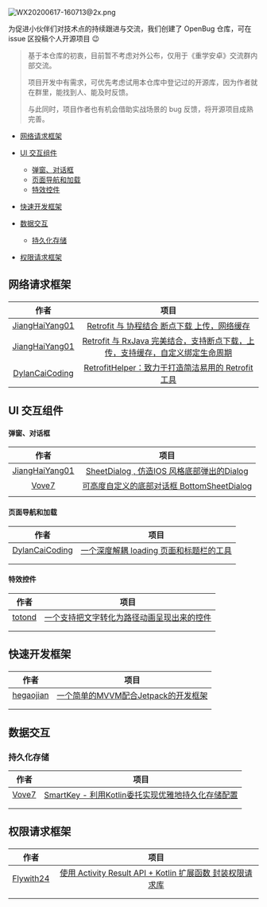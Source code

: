 ![WX20200617-160713@2x.png](https://i.loli.net/2020/06/17/svAqmeMbIlN4LTn.png)



为促进小伙伴们对技术点的持续跟进与交流，我们创建了 OpenBug 仓库，可在 issue 区投稿个人开源项目 😉

> 基于本仓库的初衷，目前暂不考虑对外公布，仅用于《重学安卓》交流群内部交流。
> 
> 项目开发中有需求，可优先考虑试用本仓库中登记过的开源库，因为作者就在群里，能找到人、能及时反馈。
> 
> 与此同时，项目作者也有机会借助实战场景的 bug 反馈，将开源项目成熟完善。



- [网络请求框架](#wlqqkj)

- [UI 交互组件](#uijhzj)
  - [弹窗、对话框](#tcdhk)
  - [页面导航和加载](#ymdhhjz)
  - [特效控件](#txkj)
- [快速开发框架](#kskfkj)
- [数据交互](#sjjh)
  - [持久化存储](#cjhcc)
- [权限请求框架](#qxqqkj)



## <p id="wlqqkj">网络请求框架</p>

|                        作者                         |                             项目                             |
| :-------------------------------------------------: | :----------------------------------------------------------: |
| [JiangHaiYang01](https://github.com/JiangHaiYang01) | [Retrofit 与 协程结合 断点下载 上传，网络缓存](https://github.com/JiangHaiYang01/RxHttp) |
| [JiangHaiYang01](https://github.com/JiangHaiYang01) | [Retrofit 与 RxJava 完美结合，支持断点下载，上传，支持缓存，自定义绑定生命周期](https://github.com/JiangHaiYang01/RxHttp-RxJava) |
| [DylanCaiCoding](https://github.com/DylanCaiCoding) | [RetrofitHelper：致力于打造简洁易用的 Retrofit 工具](https://github.com/DylanCaiCoding/RetrofitHelper) |



## <p id="uijhzj">UI 交互组件</p>

#### <p id="tcdhk">弹窗、对话框</p>

|                        作者                         |                             项目                             |
| :-------------------------------------------------: | :----------------------------------------------------------: |
| [JiangHaiYang01](https://github.com/JiangHaiYang01) | [SheetDialog , 仿造IOS 风格底部弹出的Dialog](https://github.com/JiangHaiYang01/SheetDialog) |
|          [Vove7](https://github.com/Vove7)          | [可高度自定义的底部对话框 BottomSheetDialog](https://github.com/Vove7/BottomDialog) |
|                                                     |                                                              |

#### <p id="ymdhhjz">页面导航和加载</p>

|                        作者                         |                             项目                             |
| :-------------------------------------------------: | :----------------------------------------------------------: |
| [DylanCaiCoding](https://github.com/DylanCaiCoding) | [一个深度解耦 loading 页面和标题栏的工具](https://github.com/DylanCaiCoding/LoadingHelper) |
|                                                     |                                                              |
|                                                     |                                                              |

#### <p id="txkj">特效控件</p>

|                作者                 |                             项目                             |
| :---------------------------------: | :----------------------------------------------------------: |
| [totond](https://github.com/totond) | [一个支持把文字转化为路径动画呈现出来的控件](https://github.com/totond/TextPathView) |
|                                     |                                                              |
|                                     |                                                              |



## <p id="kskfkj">快速开发框架</p>

|                   作者                    |                             项目                             |
| :---------------------------------------: | :----------------------------------------------------------: |
| [hegaojian](https://github.com/hegaojian) | [一个简单的MVVM配合Jetpack的开发框架](https://github.com/hegaojian/JetpackMvvm) |
|                                           |                                                              |
|                                           |                                                              |



## 数据交互

### <p id="cjhcc">持久化存储</p>

|               作者                |                             项目                             |
| :-------------------------------: | :----------------------------------------------------------: |
| [Vove7](https://github.com/Vove7) | [SmartKey - 利用Kotlin委托实现优雅地持久化存储配置](https://github.com/Vove7/SmartKey) |
|                                   |                                                              |
|                                   |                                                              |

## <p id="qxqqkj">权限请求框架</p>
|                   作者                    |                             项目                             |
| :---------------------------------------: | :----------------------------------------------------------: |
| [Flywith24](https://github.com/Flywith24) | [使用 Activity Result API + Kotlin 扩展函数 封装权限请求库](https://github.com/Flywith24/Flywith24-Permission) |
|                                           |                                                              |
|                                           |                                                              |

